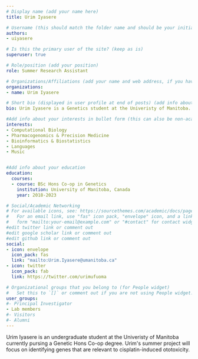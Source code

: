 ```yaml
---
# Display name (add your name here)
title: Urim Iyasere

# Username (this should match the folder name and should be your initial and surname)
authors:
- uiyasere

# Is this the primary user of the site? (keep as is)
superuser: true

# Role/position (add your position)
role: Summer Research Assistant

# Organizations/Affiliations (add your name and web address, if you have one)
organizations:
- name: Urim Iyasere

# Short bio (displayed in user profile at end of posts) (add info about yourself)
bio: Urim Iyasere is a Genetics student at the Univeristy of Manitoba. 

#Add info about your interests in bullet form (this can also be non-academic) 
interests:
- Computational Biology
- Pharmacogenomics & Precision Medicine
- Bioinformatics & Biostatistics
- Languages
- Music


#Add info about your education 
education:
  courses:
  - course: BSc Hons Co-op in Genetics
    institution: University of Manitoba, Canada
    year: 2018-2023

# Social/Academic Networking
# For available icons, see: https://sourcethemes.com/academic/docs/page-builder/#icons
#   For an email link, use "fas" icon pack, "envelope" icon, and a link in the
#   form "mailto:your-email@example.com" or "#contact" for contact widget.
#edit twitter link or comment out
#edit google scholar link or comment out
#edit github link or comment out
social:
- icon: envelope
  icon_pack: fas
  link: "mailto:Urim.Iyasere@umanitoba.ca"
- icon: twitter
  icon_pack: fab
  link: https://twitter.com/urimufuoma

# Organizational groups that you belong to (for People widget)
#   Set this to `[]` or comment out if you are not using People widget.
user_groups:
#- Principal Investigator
- Lab members
#- Visitors
#- Alumni
---
```


Urim Iyasere is an undergraduate student at the Univeristy of Manitoba currently pursing a Genetic Hons Co-op degree. Urim's summer project will focus on identifying  genes that are relevant to cisplatin-induced ototoxicity.

